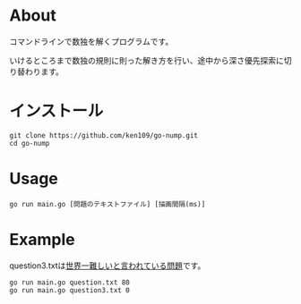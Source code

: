 # About
コマンドラインで数独を解くプログラムです。

いけるところまで数独の規則に則った解き方を行い、途中から深さ優先探索に切り替わります。

# インストール
```
git clone https://github.com/ken109/go-nump.git
cd go-nump
```

# Usage
```
go run main.go [問題のテキストファイル] [描画間隔(ms)]
```

# Example
question3.txtは[世界一難しいと言われている問題](https://www.sentohsharyoga.com/ja/puzzle/blog/entry/sudoku_most_difficult#:~:text=%E4%B8%96%E7%95%8C%E3%81%A7%E6%9C%80%E3%82%82%E9%9B%A3%E3%81%97%E3%81%84%E6%95%B0%E7%8B%AC%E3%81%A8%E3%81%AF,%E3%82%92%E8%A6%81%E3%81%97%E3%81%9F%E3%82%88%E3%81%86%E3%81%A7%E3%81%99%E3%80%82)です。
```
go run main.go question.txt 80
go run main.go question3.txt 0
```
